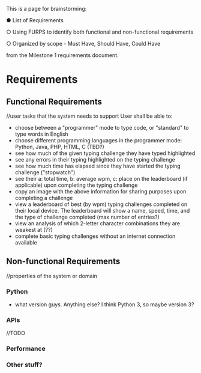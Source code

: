 This is a page for brainstorming:

● List of Requirements

○ Using FURPS to identify both functional and non-functional requirements

○ Organized by scope - Must Have, Should Have, Could Have

from the Milestone 1 requirements document.


# Requirements
## Functional Requirements
//user tasks that the system needs to support
User shall be able to:
- choose between a "programmer" mode to type code, or "standard" to type words in English
- choose different programming languages in the programmer mode: Python, Java, PHP, HTML, C (TBD?)
- see how much of the given typing challenge they have typed highlighted
- see any errors in their typing highlighted on the typing challenge
- see how much time has elapsed since they have started the typing challenge ("stopwatch")
- see their a: total time, b: average wpm, c: place on the leaderboard (if applicable) upon completing the typing challenge
- copy an image with the above information for sharing purposes upon completing a challenge
- view a leaderboard of best (by wpm) typing challenges completed on their local device. The leaderboard will show a name, speed, time, and the type of challenge completed (max number of entries?)
- view an analysis of which 2-letter character combinations they are weakest at (??)
- complete basic typing challenges without an internet connection available

## Non-functional Requirements
//properties of the system or domain
### Python
- what version guys. Anything else? I think Python 3, so maybe version 3?

### APIs
//TODO

### Performance

### Other stuff?